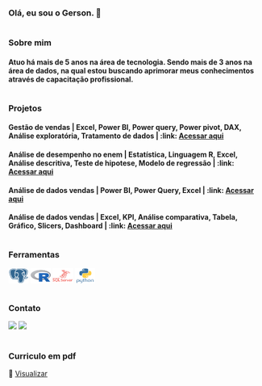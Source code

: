 ### Olá, eu sou o Gerson. 👋

#
### Sobre mim
<div>
  <h4>Atuo há mais de 5 anos na área de tecnologia. Sendo mais de 3 anos na área de dados, na qual estou buscando aprimorar meus conhecimentos através de capacitação profissional.</h4>
</div>

<!--
#
### Habilidades

* Analise de dados;
* Visualização de dados;
* Modelagem de dados;
* Tratamento de dados;
* Trabalho em equipe;
* Habilidades organizacionais;

-->

#
### Projetos

<div>
  <h4>Gestão de vendas | Excel, Power BI, Power query, Power pivot, DAX, Análise exploratória, Tratamento de dados | :link: <a href="https://github.com/eugersonmendonca/gestao_de_vendas">Acessar aqui</a></h4>
</div>

<div>
  <h4>Análise de desempenho no enem | Estatística, Linguagem R, Excel, Análise descritiva, Teste de hipotese, Modelo de regressão | :link: <a href="https://github.com/eugersonmendonca/analise_desempenho_enem">Acessar aqui</a></h4>
</div>

<div>
  <h4>Análise de dados vendas | Power BI, Power Query, Excel | :link: <a href="https://github.com/eugersonmendonca/power_bi">Acessar aqui</a></h4>
</div>

<div>
  <h4>Análise de dados vendas | Excel, KPI, Análise comparativa, Tabela, Gráfico, Slicers, Dashboard | :link: <a href="https://github.com/eugersonmendonca/analise-de-dados-excel">Acessar aqui</a></h4>
</div>

#
### Ferramentas
<div style="display: inline_block">
<img align="center" alt="PostgreSQL" height="30" width="40" src="https://github.com/devicons/devicon/blob/master/icons/postgresql/postgresql-plain.svg">
<img align="center" alt="PostgreSQL" height="30" width="40" src="https://github.com/devicons/devicon/blob/master/icons/r/r-original.svg">
<img align="center" alt="PostgreSQL" height="30" width="40" src="https://github.com/devicons/devicon/blob/master/icons/microsoftsqlserver/microsoftsqlserver-plain-wordmark.svg">
<img align="center" alt="PostgreSQL" height="30" width="40" src="https://github.com/devicons/devicon/blob/master/icons/python/python-original-wordmark.svg">
</div>

#
### Contato
<div>
<a href="https://www.linkedin.com/in/eugersonmendonca/" target="_blank"><img src="https://img.shields.io/badge/LinkedIn-0077B5?style=for-the-badge&logo=linkedin&logoColor=white" target="_blank"></a>
<a href="mailto:gerson.gma19@gmail.com" target="_blank"><img src="https://img.shields.io/badge/Gmail-D14836?style=for-the-badge&logo=gmail&logoColor=white" target="_blank"></a>
</div>

#
### Curriculo em pdf
:link: <a href="https://bit.ly/currículo_gerson_mendonça">Visualizar</a>


